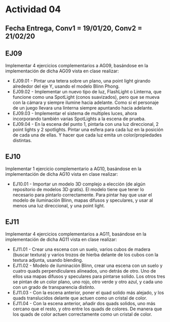 # Actividad 04

## Fecha Entrega, Conv1 = 19/01/20, Conv2 = 21/02/20

## EJ09

Implementar 4 ejercicios complementarios a AG09, basándose en la implementación de dicha AG09 vista en clase realizar:

- EJ09.01 - Pintar una tetera sobre un plano, una point light girando alrededor del eje Y, usando el modelo Blinn Phong.
- EJ09.02 - Implementar un nuevo tipo de luz, FlashLight o Linterna, que funcione como una SpotLight (conos suavizados), pero que se mueva con la cámara y siempre ilumine hacia adelante. Como si el personaje de un juego llevara una linterna siempre apuntando hacia adelante.
- EJ09.03 - Implementar el sistema de multiples luces, ahora incorporando también varias SpotLights a la escena de prueba.
- EJ09.04 - En la escena del punto 1, pintarla con una luz direccional, 2 point lights y 2 spotlights. Pintar una esfera para cada luz en la posición de cada una de ellas. Y hacer que cada luz emita un color/propiedades distintas.

## EJ10

Implementar 1 ejercicio complementario a AG10, basándose en la implementación de dicha AG10 vista en clase realizar:

- EJ10.01 - Importar un modelo 3D complejo a elección (de algún repositorio de modelos 3D gratis). El modelo tiene que tener lo necesario para pintarlo correctamente. Para pintar hay que usar el modelo de iluminación Blinn, mapas difusos y speculares, y usar al menos una luz direccional, y una point light.

## EJ11

Implementar 4 ejercicios complementarios a AG11, basándose en la implementación de dicha AG11 vista en clase realizar:

- EJ11.01 - Crear una escena con un suelo, varios cubos de madera (buscar textura) y varios trozos de hierba delante de los cubos con la textura adjunta, usando blending.
- EJ11.02 - Modelo de iluminación Blinn, crear una escena con un suelo y cuatro quads perpendiculares alineados, uno detrás de otro. Uno de ellos usa mapas difusos y speculares para pintarse solido. Los otros tres se pintan de un color plano, uno rojo, otro verde y otro azul, y cada uno con un grado de transparencia distinto.
- EJ11.03 - Con la escena anterior, poner el quad solido más alejado, y los quads translucidos delante que actuen como un cristal de color.
- EJ11.04 - Con la escena anterior, añadir dos quads solidos, uno más cercano que el resto, y otro entre los quads de colores. De manera que los quads de color actuen correctamente como un cristal de color.
